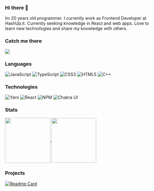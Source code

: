 ### Hi there 👋

<!--
**patrykrossa/patrykrossa** is a ✨ _special_ ✨ repository because its `README.md` (this file) appears on your GitHub profile.

Here are some ideas to get you started:

- 🔭 I’m currently working on ...
- 🌱 I’m currently learning ...
- 👯 I’m looking to collaborate on ...
- 🤔 I’m looking for help with ...
- 💬 Ask me about ...
- 📫 How to reach me: ...
- 😄 Pronouns: ...
- ⚡ Fun fact: ...
-->
Im 20 years old programmer. I currently work as Frontend Developer at HashUp.it. Currently seeking knowledge in React and web apps. Love to learn new technologies and share my knowledge with others.

### Catch me there
<a href="https://www.linkedin.com/in/patrykrossa/"> <img src="https://img.shields.io/badge/linkedin-%230077B5.svg?style=for-the-badge&logo=linkedin&color=2E2524&logoColor=white"/> </a>

### Languages
![JavaScript](https://img.shields.io/badge/javascript-%23323330.svg?style=flat-square&logo=javascript&color=2E2524&logoColor=white)
![TypeScript](https://img.shields.io/badge/typescript-%23007ACC.svg?style=flat-square&logo=typescript&color=2E2524&logoColor=white)
![CSS3](https://img.shields.io/badge/css3-%231572B6.svg?style=flat-square&logo=css3&color=2E2524&logoColor=white)
![HTML5](https://img.shields.io/badge/html5-%23E34F26.svg?style=flat-square&logo=html5&color=2E2524&logoColor=white)
![C++](https://img.shields.io/badge/c++-%3670A0.svg?style=flat-square&logo=c%2B%2B&color=2E2524&logoColor=white)

### Technologies
![Yarn](https://img.shields.io/badge/yarn-%232C8EBB.svg?style=flat-square&logo=yarn&color=2E2524&logoColor=white)
![React](https://img.shields.io/badge/react-%2320232a.svg?style=flat-square&logo=react&color=2E2524&logoColor=white)
![NPM](https://img.shields.io/badge/NPM-%23000000.svg?style=flat-square&logo=npm&color=2E2524&logoColor=white)
![Chakra UI](https://img.shields.io/badge/Chakra_%20UI-%23007ACC.svg?style=flat-square&logo=chakraui&color=2E2524&logoColor=white)

### Stats
<div>
<a href="https://github.com/patrykrossa/github-readme-stats">
  <img align="center" height="150px" src="https://github-readme-stats.vercel.app/api?username=patrykrossa&count_private=true&layout=compact&theme=darcula" />
</a>
 <img align="center" height="148px"   src="https://tenor.com/view/the-it-crowd-dedcel-doge-dogecoin-fire-gif-21249833.gif" />
</div>

### Projects 
[![Readme Card](https://github-readme-stats.vercel.app/api/pin/?username=patrykrossa&repo=financial-chart-made-simple&theme=darcula)](https://github.com/patrykrossa/financial-chart-made-simple?)

